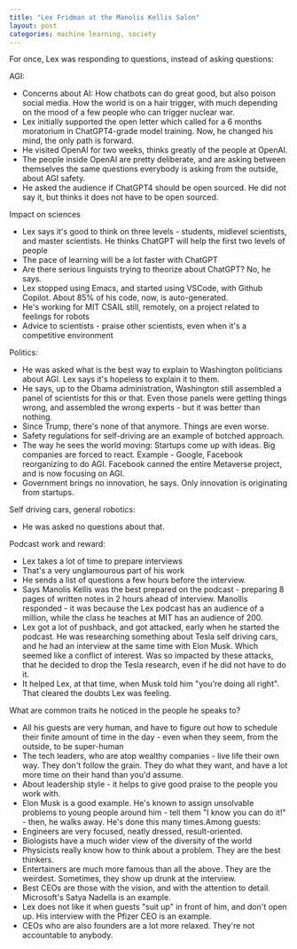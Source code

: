 ```yaml
---
title: "Lex Fridman at the Manolis Kellis Salon"
layout: post
categories: machine learning, society
---
```


For once, Lex was responding to questions, instead of asking questions:

AGI:
- Concerns about AI: How chatbots can do great good, but also poison social media. How the world is on a hair trigger, with much depending on the mood of a few people who can trigger nuclear war.
- Lex initially supported the open letter which called for a 6 months moratorium in ChatGPT4-grade model training. Now, he changed his mind, the only path is forward.
- He visited OpenAI for two weeks, thinks greatly of the people at OpenAI.
- The people inside OpenAI are pretty deliberate, and are asking between themselves the same questions everybody is asking from the outside, about AGI safety.
- He asked the audience if ChatGPT4 should be open sourced. He did not say it, but thinks it does not have to be open sourced.

Impact on sciences
- Lex says it's good to think on three levels - students, midlevel scientists, and master scientists. He thinks ChatGPT will help the first two levels of people
- The pace of learning will be a lot faster with ChatGPT
- Are there serious linguists trying to theorize about ChatGPT? No, he says.
- Lex stopped using Emacs, and started using VSCode, with Github Copilot. About 85% of his code, now, is auto-generated.
- He's working for MIT CSAIL still, remotely, on a project related to feelings for robots
- Advice to scientists - praise other scientists, even when it's a competitive environment

Politics:
- He was asked what is the best way to explain to Washington politicians about AGI. Lex says it's hopeless to explain it to them.
- He says, up to the Obama administration, Washington still assembled a panel of scientists for this or that. Even those panels were getting things wrong, and assembled the wrong experts - but it was better than nothing.
- Since Trump, there's none of that anymore. Things are even worse.
- Safety regulations for self-driving are an example of botched approach.
- The way he sees the world moving: Startups come up with ideas. Big companies are forced to react. Example - Google, Facebook reorganizing to do AGI. Facebook canned the entire Metaverse project, and is now focusing on AGI.
- Government brings no innovation, he says. Only innovation is originating from startups.

Self driving cars, general robotics:
- He was asked no questions about that.

Podcast work and reward:
- Lex takes a lot of time to prepare interviews
- That's a very unglamourous part of his work
- He sends a list of questions a few hours before the interview.
- Says Manolis Kellis was the best prepared on the podcast - preparing 8 pages of written notes in 2 hours ahead of interview. Manollis responded - it was because the Lex podcast has an audience of a million, while the class he teaches at MIT has an audience of 200.
- Lex got a lot of pushback, and got attacked, early when he started the podcast. He was researching something about Tesla self driving cars, and he had an interview at the same time with Elon Musk. Which seemed like a conflict of interest. Was so impacted by these attacks, that he decided to drop the Tesla research, even if he did not have to do it.
- It helped Lex, at that time, when Musk told him "you're doing all right". That cleared the doubts Lex was feeling.

What are common traits he noticed in the people he speaks to?
- All his guests are very human, and have to figure out how to schedule their finite amount of time in the day - even when they seem, from the outside, to be super-human
- The tech leaders, who are atop wealthy companies - live life their own way. They don't follow the grain. They do what they want, and have a lot more time on their hand than you'd assume.
- About leadership style - it helps to give good praise to the people you work with.
- Elon Musk is a good example. He's known to assign unsolvable problems to young people around him - tell them "I know you can do it!" - then, he walks away. He's done this many times.Among guests:
- Engineers are very focused, neatly dressed, result-oriented.
- Biologists have a much wider view of the diversity of the world
- Physicists really know how to think about a problem. They are the best thinkers.
- Entertainers are much more famous than all the above. They are the weirdest. Sometimes, they show up drunk at the interview.
- Best CEOs are those with the vision, and with the attention to detail. Microsoft's Satya Nadella is an example.
- Lex does not like it when guests "suit up" in front of him, and don't open up. His interview with the Pfizer CEO is an example.
- CEOs who are also founders are a lot more relaxed. They're not accountable to anybody.
